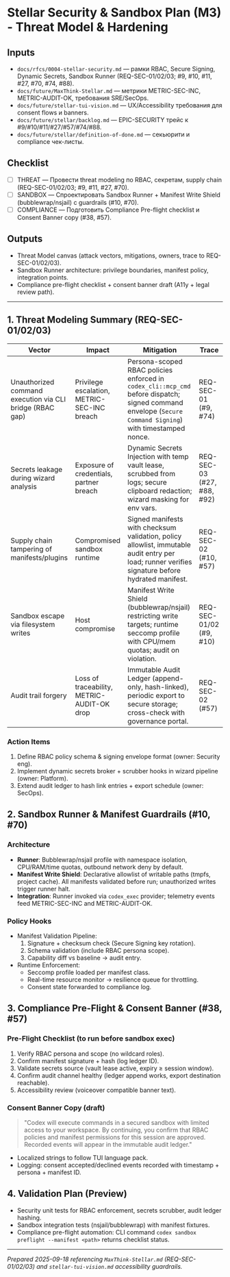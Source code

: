 # Stellar Security & Sandbox Plan (M3) - Threat Model & Hardening

## Inputs
- `docs/rfcs/0004-stellar-security.md` — рамки RBAC, Secure Signing, Dynamic Secrets, Sandbox Runner (REQ-SEC-01/02/03; #9, #10, #11, #27, #70, #74, #88).
- `docs/future/MaxThink-Stellar.md` — метрики METRIC-SEC-INC, METRIC-AUDIT-OK, требования SRE/SecOps.
- `docs/future/stellar-tui-vision.md` — UX/Accessibility требования для consent flows и banners.
- `docs/future/stellar/backlog.md` — EPIC-SECURITY трейс к #9/#10/#11/#27/#57/#74/#88.
- `docs/future/stellar/definition-of-done.md` — секьюрити и compliance чек-листы.

## Checklist
- [ ] THREAT — Провести threat modeling по RBAC, секретам, supply chain (REQ-SEC-01/02/03; #9, #11, #27, #70).
- [ ] SANDBOX — Спроектировать Sandbox Runner + Manifest Write Shield (bubblewrap/nsjail) с guardrails (#10, #70).
- [ ] COMPLIANCE — Подготовить Compliance Pre-flight checklist и Consent Banner copy (#38, #57).

## Outputs
- Threat Model canvas (attack vectors, mitigations, owners, trace to REQ-SEC-01/02/03).
- Sandbox Runner architecture: privilege boundaries, manifest policy, integration points.
- Compliance pre-flight checklist + consent banner draft (A11y + legal review path).

---

## 1. Threat Modeling Summary (REQ-SEC-01/02/03)

| Vector | Impact | Mitigation | Trace |
| ------ | ------ | ---------- | ----- |
| Unauthorized command execution via CLI bridge (RBAC gap) | Privilege escalation, METRIC-SEC-INC breach | Persona-scoped RBAC policies enforced in `codex_cli::mcp_cmd` before dispatch; signed command envelope (`Secure Command Signing`) with timestamped nonce. | REQ-SEC-01 (#9, #74) |
| Secrets leakage during wizard analysis | Exposure of credentials, partner breach | Dynamic Secrets Injection with temp vault lease, scrubbed from logs; secure clipboard redaction; wizard masking for env vars. | REQ-SEC-03 (#27, #88, #92) |
| Supply chain tampering of manifests/plugins | Compromised sandbox runtime | Signed manifests with checksum validation, policy allowlist, immutable audit entry per load; runner verifies signature before hydrated manifest. | REQ-SEC-02 (#10, #57) |
| Sandbox escape via filesystem writes | Host compromise | Manifest Write Shield (bubblewrap/nsjail) restricting write targets; runtime seccomp profile with CPU/mem quotas; audit on violation. | REQ-SEC-01/02 (#9, #10) |
| Audit trail forgery | Loss of traceability, METRIC-AUDIT-OK drop | Immutable Audit Ledger (append-only, hash-linked), periodic export to secure storage; cross-check with governance portal. | REQ-SEC-02 (#57) |

### Action Items
1. Define RBAC policy schema & signing envelope format (owner: Security eng).
2. Implement dynamic secrets broker + scrubber hooks in wizard pipeline (owner: Platform).
3. Extend audit ledger to hash link entries + export schedule (owner: SecOps).

## 2. Sandbox Runner & Manifest Guardrails (#10, #70)

### Architecture
- **Runner**: Bubblewrap/nsjail profile with namespace isolation, CPU/RAM/time quotas, outbound network deny by default.
- **Manifest Write Shield**: Declarative allowlist of writable paths (tmpfs, project cache). All manifests validated before run; unauthorized writes trigger runner halt.
- **Integration**: Runner invoked via `codex_exec` provider; telemetry events feed METRIC-SEC-INC and METRIC-AUDIT-OK.

### Policy Hooks
- Manifest Validation Pipeline:
  1. Signature + checksum check (Secure Signing key rotation).
  2. Schema validation (include RBAC persona scope).
  3. Capability diff vs baseline → audit entry.
- Runtime Enforcement:
  - Seccomp profile loaded per manifest class.
  - Real-time resource monitor -> resilience queue for throttling.
  - Consent state forwarded to compliance log.

## 3. Compliance Pre-Flight & Consent Banner (#38, #57)

### Pre-Flight Checklist (to run before sandbox exec)
1. Verify RBAC persona and scope (no wildcard roles).
2. Confirm manifest signature + hash (log ledger ID).
3. Validate secrets source (vault lease active, expiry ≥ session window).
4. Confirm audit channel healthy (ledger append works, export destination reachable).
5. Accessibility review (voiceover compatible banner text).

### Consent Banner Copy (draft)
> "Codex will execute commands in a secured sandbox with limited access to your workspace. By continuing, you confirm that RBAC policies and manifest permissions for this session are approved. Recorded events will appear in the immutable audit ledger."

- Localized strings to follow TUI language pack.
- Logging: consent accepted/declined events recorded with timestamp + persona + manifest ID.

## 4. Validation Plan (Preview)
- Security unit tests for RBAC enforcement, secrets scrubber, audit ledger hashing.
- Sandbox integration tests (nsjail/bubblewrap) with manifest fixtures.
- Compliance pre-flight automation: CLI command `codex sandbox preflight --manifest <path>` returns checklist status.

---

*Prepared 2025-09-18 referencing `MaxThink-Stellar.md` (REQ-SEC-01/02/03) and `stellar-tui-vision.md` accessibility guardrails.*
